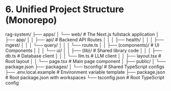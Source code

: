 # **6. Unified Project Structure (Monorepo)**

rag-system/
├── apps/
│   └── web/                  \# The Next.js fullstack application
│       ├── app/
│       │   ├── api/          \# Backend API Routes
│       │   │   ├── health/
│       │   │   ├── ingest/
│       │   │   └── query/
│       │   │       └── route.ts
│       │   ├── (components)/ \# UI Components
│       │   │   └── ui/
│       │   ├── (lib)/        \# Shared library code
│       │   │   ├── db.ts     \# Database client
│       │   │   └── llm.ts    \# LLM client
│       │   ├── layout.tsx    \# Root layout
│       │   └── page.tsx      \# Main page component
│       ├── public/
│       └── package.json
├── packages/
│   └── tsconfig/             \# Shared TypeScript configs
├── .env.local.example        \# Environment variable template
├── package.json              \# Root package.json with workspaces
└── tsconfig.json             \# Root TypeScript config
